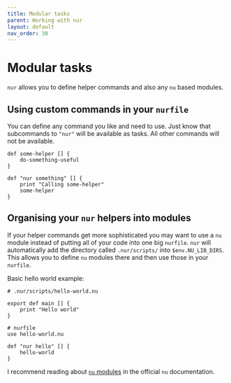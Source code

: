 ```yaml
---
title: Modular tasks
parent: Working with nur
layout: default
nav_order: 30
---
```


# Modular tasks

`nur` allows you to define helper commands and also any `nu` based modules.

## Using custom commands in your `nurfile`

You can define any command you like and need to use. Just know that subcommands to `"nur"` will
be available as tasks. All other commands will not be available.

```nu-script
def some-helper [] {
    do-something-useful
}

def "nur something" [] {
    print "Calling some-helper"
    some-helper
}
```

## Organising your `nur` helpers into modules

If your helper commands get more sophisticated you may want to use a `nu` module instead of
putting all of your code into one big `nurfile`. `nur` will automatically add the directory
called `.nur/scripts/` into `$env.NU_LIB_DIRS`. This allows you to define `nu` modules there and
then use those in your `nurfile`.

Basic hello world example:
```nu-script
# .nur/scripts/hello-world.nu

export def main [] {
    print "Hello world"
}
```

```nu-script
# nurfile
use hello-world.nu

def "nur hello" [] {
    hello-world
}
```

I recommend reading about [`nu` modules](https://www.nushell.sh/book/modules.html) in the official `nu` documentation.
